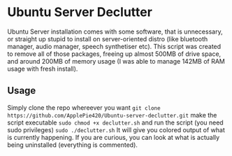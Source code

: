 # Ubuntu Server Declutter
Ubuntu Server installation comes with some software, that is unnecessary, or straight up stupid to install on server-oriented distro (like bluetooth manager, audio manager, speech synthetiser etc). This script was created to remove all of those packages, freeing up almost 500MB of drive space, and around 200MB of memory usage (I was able to manage 142MB of RAM usage with fresh install). 

## Usage
Simply clone the repo whereever you want
`git clone https://github.com/ApplePie420/Ubuntu-server-declutter.git` 
make the script executable
`sudo chmod +x declutter.sh`
and run the script (you need sudo privileges)
`sudo ./declutter.sh`
It will give you colored output of what is currently happening. If you are curious, you can look at what is actually being uninstalled (everything is commented).
